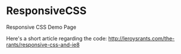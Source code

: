 ResponsiveCSS
=============

Responsive CSS Demo Page

Here's a short article regarding the code:  http://leroysrants.com/the-rants/responsive-css-and-ie8
